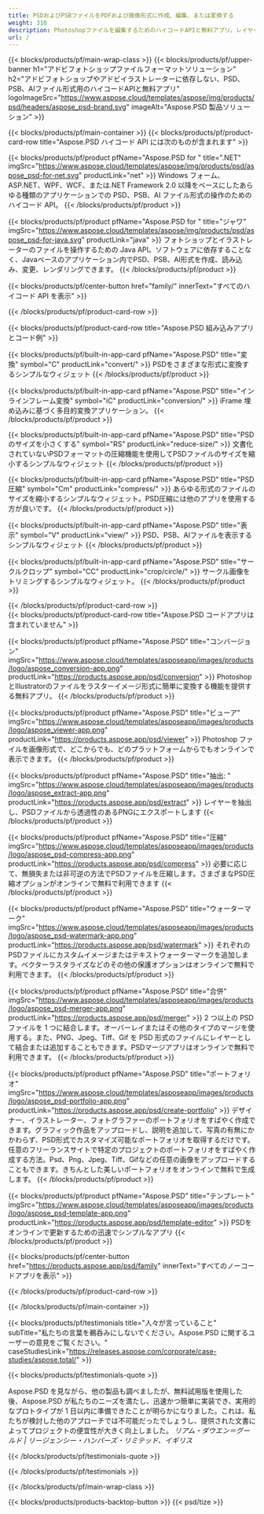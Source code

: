 ```yaml
---
title: PSDおよびPSBファイルをPDFおよび画像形式に作成、編集、または変換する
weight: 310
description: Photoshopファイルを編集するためのハイコードAPIと無料アプリ。レイヤープロパティの更新、ウォーターマークの追加、回転スケール、フリップクロップ、ディザリング、ラスター変換が可能です。
url: /
---
```


{{< blocks/products/pf/main-wrap-class >}}
{{< blocks/products/pf/upper-banner h1="アドビフォトショップファイルフォーマットソリューション" h2="アドビフォトショップやアドビイラストレーターに依存しない、PSD、PSB、AIファイル形式用のハイコードAPIと無料アプリ" logoImageSrc="https://www.aspose.cloud/templates/aspose/img/products/psd/headers/aspose_psd-brand.svg" imageAlt="Aspose.PSD 製品ソリューション" >}}

{{< blocks/products/pf/main-container >}}
{{< blocks/products/pf/product-card-row title="Aspose.PSD ハイコード API には次のものが含まれます" >}}

{{< blocks/products/pf/product pfName="Aspose.PSD for " title=".NET" imgSrc="https://www.aspose.cloud/templates/aspose/img/products/psd/aspose_psd-for-net.svg" productLink="net" >}}
Windows フォーム、ASP.NET、WPF、WCF、または.NET Framework 2.0 以降をベースにしたあらゆる種類のアプリケーションでの PSD、PSB、AI ファイル形式の操作のためのハイコード API。
{{< /blocks/products/pf/product >}}

{{< blocks/products/pf/product pfName="Aspose.PSD for " title="ジャワ" imgSrc="https://www.aspose.cloud/templates/aspose/img/products/psd/aspose_psd-for-java.svg" productLink="java" >}}
フォトショップとイラストレーターのファイルを操作するための Java API。ソフトウェアに依存することなく、Javaベースのアプリケーション内でPSD、PSB、AI形式を作成、読み込み、変更、レンダリングできます。
{{< /blocks/products/pf/product >}}

{{< blocks/products/pf/center-button href="family/" innerText="すべてのハイコード API を表示" >}}

{{< /blocks/products/pf/product-card-row >}}

{{< blocks/products/pf/product-card-row title="Aspose.PSD 組み込みアプリとコード例" >}}

{{< blocks/products/pf/built-in-app-card pfName="Aspose.PSD" title="変換" symbol="C" productLink="convert/" >}}
PSDをさまざまな形式に変換するシンプルなウィジェット
{{< /blocks/products/pf/product >}}

{{< blocks/products/pf/built-in-app-card pfName="Aspose.PSD" title="インラインフレーム変換" symbol="iC" productLink="conversion/" >}}
iFrame 埋め込みに基づく多目的変換アプリケーション。
{{< /blocks/products/pf/product >}}

{{< blocks/products/pf/built-in-app-card pfName="Aspose.PSD" title="PSD のサイズを小さくする" symbol="RS" productLink="reduce-size/" >}}
文書化されていないPSDフォーマットの圧縮機能を使用してPSDファイルのサイズを縮小するシンプルなウィジェット
{{< /blocks/products/pf/product >}}

{{< blocks/products/pf/built-in-app-card pfName="Aspose.PSD" title="PSD 圧縮" symbol="Cm" productLink="compress/" >}}
あらゆる形式のファイルのサイズを縮小するシンプルなウィジェット。PSD圧縮には他のアプリを使用する方が良いです。
{{< /blocks/products/pf/product >}}

{{< blocks/products/pf/built-in-app-card pfName="Aspose.PSD" title="表示" symbol="V" productLink="view/" >}}
PSD、PSB、AIファイルを表示するシンプルなウィジェット
{{< /blocks/products/pf/product >}}

{{< blocks/products/pf/built-in-app-card pfName="Aspose.PSD" title="サークルクロップ" symbol="CC" productLink="crop/circle/" >}}
サークル画像をトリミングするシンプルなウィジェット。
{{< /blocks/products/pf/product >}}
									
{{< /blocks/products/pf/product-card-row >}}										   
{{< blocks/products/pf/product-card-row title="Aspose.PSD コードアプリは含まれていません" >}}

{{< blocks/products/pf/product pfName="Aspose.PSD" title="コンバージョン" imgSrc="https://www.aspose.cloud/templates/asposeapp/images/products/logo/aspose_conversion-app.png" productLink="https://products.aspose.app/psd/conversion" >}}
PhotoshopとIllustratorのファイルをラスターイメージ形式に簡単に変換する機能を提供する無料アプリ。
{{< /blocks/products/pf/product >}}

{{< blocks/products/pf/product pfName="Aspose.PSD" title="ビューア" imgSrc="https://www.aspose.cloud/templates/asposeapp/images/products/logo/aspose_viewer-app.png" productLink="https://products.aspose.app/psd/viewer" >}}
Photoshop ファイルを画像形式で、どこからでも、どのプラットフォームからでもオンラインで表示できます。
{{< /blocks/products/pf/product >}}

{{< blocks/products/pf/product pfName="Aspose.PSD" title="抽出: " imgSrc="https://www.aspose.cloud/templates/asposeapp/images/products/logo/aspose_extract-app.png" productLink="https://products.aspose.app/psd/extract" >}}
レイヤーを抽出し、PSDファイルから透過性のあるPNGにエクスポートします
{{< /blocks/products/pf/product >}}

{{< blocks/products/pf/product pfName="Aspose.PSD" title="圧縮" imgSrc="https://www.aspose.cloud/templates/asposeapp/images/products/logo/aspose_psd-compress-app.png" productLink="https://products.aspose.app/psd/compress" >}}
必要に応じて、無損失または非可逆の方法でPSDファイルを圧縮します。さまざまなPSD圧縮オプションがオンラインで無料で利用できます
{{< /blocks/products/pf/product >}}

{{< blocks/products/pf/product pfName="Aspose.PSD" title="ウォーターマーク" imgSrc="https://www.aspose.cloud/templates/asposeapp/images/products/logo/aspose_psd-watermark-app.png" productLink="https://products.aspose.app/psd/watermark" >}}
それぞれのPSDファイルにカスタムイメージまたはテキストウォーターマークを追加します。ベクターラスタライズなどのその他の保護オプションはオンラインで無料で利用できます。
{{< /blocks/products/pf/product >}}

{{< blocks/products/pf/product pfName="Aspose.PSD" title="合併" imgSrc="https://www.aspose.cloud/templates/asposeapp/images/products/logo/aspose_psd-merger-app.png" productLink="https://products.aspose.app/psd/merger" >}}
2 つ以上の PSD ファイルを 1 つに結合します。オーバーレイまたはその他のタイプのマージを使用する。また、PNG、Jpeg、Tiff、Gif を PSD 形式のファイルにレイヤーとして結合または追加することもできます。PSDマージアプリはオンラインで無料で利用できます。
{{< /blocks/products/pf/product >}}

{{< blocks/products/pf/product pfName="Aspose.PSD" title="ポートフォリオ" imgSrc="https://www.aspose.cloud/templates/asposeapp/images/products/logo/aspose_psd-portfolio-app.png" productLink="https://products.aspose.app/psd/create-portfolio" >}}
デザイナー、イラストレーター、フォトグラファーのポートフォリオをすばやく作成できます。グラフィック作品をアップロードし、説明を追加して、写真の有無にかかわらず、PSD形式でカスタマイズ可能なポートフォリオを取得するだけです。任意のフリーランスサイトで特定のプロジェクトのポートフォリオをすばやく作成する方法。Psd、Png、Jpeg、Tiff、Gifなどの任意の画像をアップロードすることもできます。きちんとした美しいポートフォリオをオンラインで無料で生成します。
{{< /blocks/products/pf/product >}}

{{< blocks/products/pf/product pfName="Aspose.PSD" title="テンプレート" imgSrc="https://www.aspose.cloud/templates/asposeapp/images/products/logo/aspose_psd-template-app.png" productLink="https://products.aspose.app/psd/template-editor" >}}
PSDをオンラインで更新するための迅速でシンプルなアプリ
{{< /blocks/products/pf/product >}}

{{< blocks/products/pf/center-button href="https://products.aspose.app/psd/family" innerText="すべてのノーコードアプリを表示" >}}

{{< /blocks/products/pf/product-card-row >}}

{{< /blocks/products/pf/main-container >}}

{{< blocks/products/pf/testimonials title="人々が言っていること" subTitle="私たちの言葉を鵜呑みにしないでください。Aspose.PSD に関するユーザーの意見をご覧ください。" caseStudiesLink="https://releases.aspose.com/corporate/case-studies/aspose.total/" >}}

{{< blocks/products/pf/testimonials-quote >}}
<p class="first">
 Aspose.PSD を見ながら、他の製品も調べましたが、無料試用版を使用した後、Aspose.PSD が私たちのニーズを満たし、迅速かつ簡単に実装でき、実用的なプロトタイプが 1 日以内に準備できたことが明らかになりました。これは、私たちが検討した他のアプローチでは不可能だったでしょうし、提供された文書によってプロジェクトの便宜性が大きく向上しました。
 <em>
  リアム・ダウエン＝グールド | リージェンシー・ハンパーズ・リミテッド、イギリス
 </em>
</p>

{{< /blocks/products/pf/testimonials-quote >}}

{{< /blocks/products/pf/testimonials >}}

{{< /blocks/products/pf/main-wrap-class >}}

{{< blocks/products/products-backtop-button >}}
{{< psd/tize >}}
